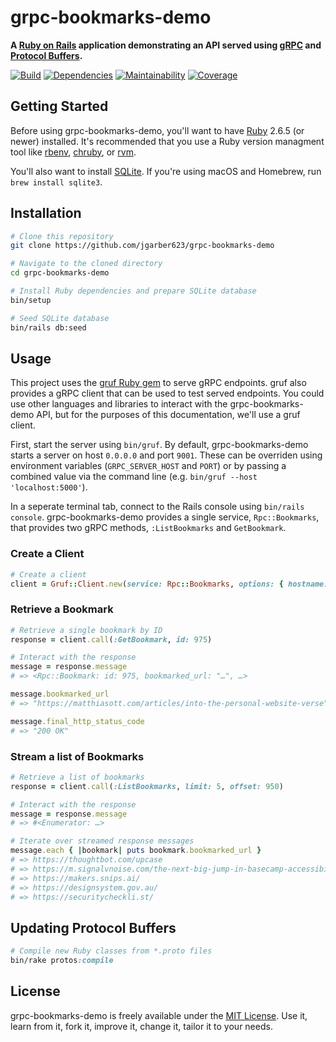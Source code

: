 # grpc-bookmarks-demo

**A [Ruby on Rails](https://rubyonrails.org) application demonstrating an API served using [gRPC](https://grpc.io) and [Protocol Buffers](https://developers.google.com/protocol-buffers).**

[![Build](https://img.shields.io/travis/com/jgarber623/grpc-bookmarks-demo/master.svg?style=for-the-badge)](https://travis-ci.com/jgarber623/grpc-bookmarks-demo)
[![Dependencies](https://img.shields.io/depfu/jgarber623/grpc-bookmarks-demo.svg?style=for-the-badge)](https://depfu.com/github/jgarber623/grpc-bookmarks-demo)
[![Maintainability](https://img.shields.io/codeclimate/maintainability/jgarber623/grpc-bookmarks-demo.svg?style=for-the-badge)](https://codeclimate.com/github/jgarber623/grpc-bookmarks-demo)
[![Coverage](https://img.shields.io/codeclimate/c/jgarber623/grpc-bookmarks-demo.svg?style=for-the-badge)](https://codeclimate.com/github/jgarber623/grpc-bookmarks-demo/code)

## Getting Started

Before using grpc-bookmarks-demo, you'll want to have [Ruby](https://www.ruby-lang.org) 2.6.5 (or newer) installed. It's recommended that you use a Ruby version managment tool like [rbenv](https://github.com/rbenv/rbenv), [chruby](https://github.com/postmodern/chruby), or [rvm](https://github.com/rvm/rvm).

You'll also want to install [SQLite](https://sqlite.org). If you're using macOS and Homebrew, run `brew install sqlite3`.

## Installation

```sh
# Clone this repository
git clone https://github.com/jgarber623/grpc-bookmarks-demo

# Navigate to the cloned directory
cd grpc-bookmarks-demo

# Install Ruby dependencies and prepare SQLite database
bin/setup

# Seed SQLite database
bin/rails db:seed
```

## Usage

This project uses the [gruf Ruby gem](https://rubygems.org/gems/gruf) to serve gRPC endpoints. gruf also provides a gRPC client that can be used to test served endpoints. You could use other languages and libraries to interact with the grpc-bookmarks-demo API, but for the purposes of this documentation, we'll use a gruf client.

First, start the server using `bin/gruf`. By default, grpc-bookmarks-demo starts a server on host `0.0.0.0` and port `9001`. These can be overriden using environment variables (`GRPC_SERVER_HOST` and `PORT`) or by passing a combined value via the command line (e.g. `bin/gruf --host 'localhost:5000'`).

In a seperate terminal tab, connect to the Rails console using `bin/rails console`. grpc-bookmarks-demo provides a single service, `Rpc::Bookmarks`, that provides two gRPC methods, `:ListBookmarks` and `GetBookmark`.

### Create a Client

```ruby
# Create a client
client = Gruf::Client.new(service: Rpc::Bookmarks, options: { hostname: '0.0.0.0:9001' })
```

### Retrieve a Bookmark

```ruby
# Retrieve a single bookmark by ID
response = client.call(:GetBookmark, id: 975)

# Interact with the response
message = response.message
# => <Rpc::Bookmark: id: 975, bookmarked_url: "…", …>

message.bookmarked_url
# => "https://matthiasott.com/articles/into-the-personal-website-verse"

message.final_http_status_code
# => "200 OK"
```

### Stream a list of Bookmarks

```ruby
# Retrieve a list of bookmarks
response = client.call(:ListBookmarks, limit: 5, offset: 950)

# Interact with the response
message = response.message
# => #<Enumerator: …>

# Iterate over streamed response messages
message.each { |bookmark| puts bookmark.bookmarked_url }
# => https://thoughtbot.com/upcase
# => https://m.signalvnoise.com/the-next-big-jump-in-basecamp-accessibility-a2119c08309e
# => https://makers.snips.ai/
# => https://designsystem.gov.au/
# => https://securitycheckli.st/
```

## Updating Protocol Buffers

```ruby
# Compile new Ruby classes from *.proto files
bin/rake protos:compile
```

## License

grpc-bookmarks-demo is freely available under the [MIT License](https://opensource.org/licenses/MIT). Use it, learn from it, fork it, improve it, change it, tailor it to your needs.
